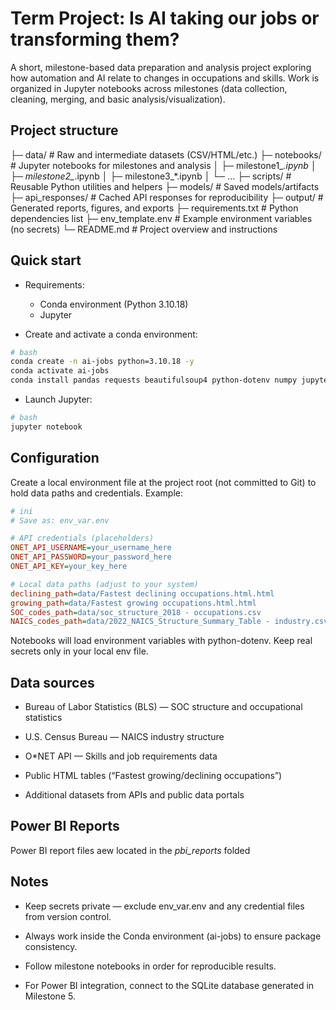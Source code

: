 # Term Project: Is AI taking our jobs or transforming them?
A short, milestone-based data preparation and analysis project exploring how automation and AI relate to changes in occupations and skills. Work is organized in Jupyter notebooks across milestones (data collection, cleaning, merging, and basic analysis/visualization).
## Project structure

├─ data/                 # Raw and intermediate datasets (CSV/HTML/etc.)
├─ notebooks/            # Jupyter notebooks for milestones and analysis
│  ├─ milestone1_*.ipynb
│  ├─ milestone2_*.ipynb
│  ├─ milestone3_*.ipynb
│  └─ ...
├─ scripts/              # Reusable Python utilities and helpers
├─ models/               # Saved models/artifacts
├─ api_responses/        # Cached API responses for reproducibility
├─ output/               # Generated reports, figures, and exports
├─ requirements.txt      # Python dependencies list
├─ env_template.env      # Example environment variables (no secrets)
└─ README.md             # Project overview and instructions

## Quick start
- Requirements:
    - Conda environment (Python 3.10.18)
    - Jupyter

- Create and activate a conda environment:
``` bash
# bash
conda create -n ai-jobs python=3.10.18 -y
conda activate ai-jobs
conda install pandas requests beautifulsoup4 python-dotenv numpy jupyter -y
```
- Launch Jupyter:
``` bash
# bash
jupyter notebook
```
## Configuration
Create a local environment file at the project root (not committed to Git) to hold data paths and credentials. Example:
``` ini
# ini
# Save as: env_var.env

# API credentials (placeholders)
ONET_API_USERNAME=your_username_here
ONET_API_PASSWORD=your_password_here
ONET_API_KEY=your_key_here

# Local data paths (adjust to your system)
declining_path=data/Fastest declining occupations.html.html
growing_path=data/Fastest growing occupations.html.html
SOC_codes_path=data/soc_structure_2018 - occupations.csv
NAICS_codes_path=data/2022_NAICS_Structure_Summary_Table - industry.csv
```
Notebooks will load environment variables with python-dotenv. Keep real secrets only in your local env file.
## Data sources
- Bureau of Labor Statistics (BLS) — SOC structure and occupational statistics

- U.S. Census Bureau — NAICS industry structure

- O*NET API — Skills and job requirements data

- Public HTML tables (“Fastest growing/declining occupations”)

- Additional datasets from APIs and public data portals

## Power BI Reports
Power BI report files aew located in the *pbi_reports* folded

## Notes
- Keep secrets private — exclude env_var.env and any credential files from version control.

- Always work inside the Conda environment (ai-jobs) to ensure package consistency.

- Follow milestone notebooks in order for reproducible results.

- For Power BI integration, connect to the SQLite database generated in Milestone 5.


